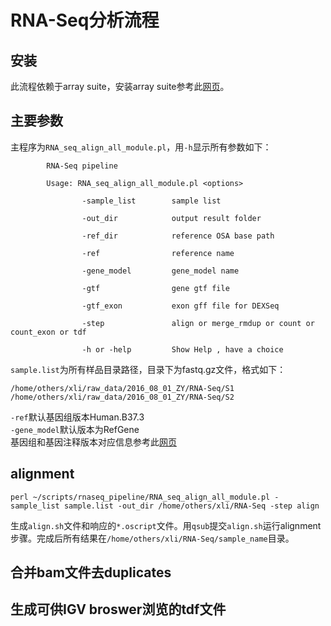 # RNA-Seq分析流程
## 安装
此流程依赖于array suite，安装array suite参考此[网页](http://www.arrayserver.com/wiki/index.php?title=Oshell#Overview)。

## 主要参数
主程序为`RNA_seq_align_all_module.pl`，用`-h`显示所有参数如下：
```
        RNA-Seq pipeline

        Usage: RNA_seq_align_all_module.pl <options>

                -sample_list        sample list

                -out_dir            output result folder

                -ref_dir            reference OSA base path

                -ref                reference name

                -gene_model         gene_model name

                -gtf                gene gtf file

                -gtf_exon           exon gff file for DEXSeq

                -step               align or merge_rmdup or count or count_exon or tdf

                -h or -help         Show Help , have a choice
```


`sample.list`为所有样品目录路径，目录下为fastq.gz文件，格式如下：  
```
/home/others/xli/raw_data/2016_08_01_ZY/RNA-Seq/S1
/home/others/xli/raw_data/2016_08_01_ZY/RNA-Seq/S2
```
`-ref`默认基因组版本Human.B37.3  
`-gene_model`默认版本为RefGene  
基因组和基因注释版本对应信息参考此[网页](http://www.arrayserver.com/wiki/index.php?title=A_list_of_compiled_genome_and_gene_model_from_OmicSoft)


## alignment
```
perl ~/scripts/rnaseq_pipeline/RNA_seq_align_all_module.pl -sample_list sample.list -out_dir /home/others/xli/RNA-Seq -step align
```
生成`align.sh`文件和响应的`*.oscript`文件。用`qsub`提交`align.sh`运行alignment步骤。完成后所有结果在`/home/others/xli/RNA-Seq/sample_name`目录。

## 合并bam文件去duplicates

## 生成可供IGV broswer浏览的tdf文件

